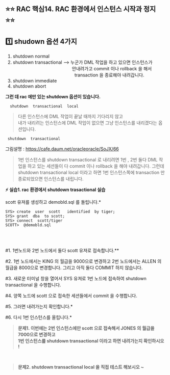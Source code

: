 
## ⭐⭐ RAC 핵심14. RAC 환경에서 인스턴스 시작과 정지  ⭐⭐

## **1️⃣ shudown 옵션 4가지**

  1. shutdown  normal
  2. shutdown  transactional  -->  누군가 DML 작업을 하고 있으면 인스턴스가   
                                                       &nbsp;&nbsp;&nbsp;&nbsp;&nbsp;&nbsp;&nbsp;&nbsp;&nbsp;&nbsp;&nbsp;&nbsp;&nbsp;&nbsp;&nbsp;&nbsp;&nbsp;&nbsp;&nbsp;&nbsp;&nbsp;&nbsp;&nbsp;&nbsp;&nbsp;&nbsp;&nbsp;&nbsp;&nbsp;&nbsp;&nbsp;&nbsp;&nbsp;&nbsp;&nbsp;&nbsp;&nbsp;&nbsp;&nbsp;&nbsp;&nbsp;&nbsp;&nbsp;&nbsp;&nbsp;&nbsp;   안내려가고 commit 이나 rollback 을 해서  
                                                        &nbsp;&nbsp;&nbsp;&nbsp;&nbsp;&nbsp;&nbsp;&nbsp;&nbsp;&nbsp;&nbsp;&nbsp;&nbsp;&nbsp;&nbsp;&nbsp;&nbsp;&nbsp;&nbsp;&nbsp;&nbsp;&nbsp;&nbsp;&nbsp;&nbsp;&nbsp;&nbsp;&nbsp;&nbsp;&nbsp;&nbsp;&nbsp;&nbsp;&nbsp;&nbsp;&nbsp;&nbsp;&nbsp;&nbsp;&nbsp;&nbsp;&nbsp;&nbsp;&nbsp;&nbsp;&nbsp;&nbsp;&nbsp; transaction 을 종료해야 내려갑니다.   
  3. shutdown  immediate
  4. shutdown  abort

 **그런 데  rac 에만 있는 shutdown 옵션이 있습니다.**

      shutdown  transactional  local 

> 다른 인스턴스에 DML 작업이 끝날 때까지 기다리지 않고   
> 내가 내리려는 인스턴스에 DML 작업이 없으면 그냥
> 인스턴스를 내리겠다는 옵션입니다.

     shutdown  transactional    

 그림설명 : https://cafe.daum.net/oracleoracle/SoJX/66

  
> 1번 인스턴스를 shutdown transactional 로 내리려면 1번 , 2번 둘다    DML 작업을
> 하고 있는 세션들이 다 commit 이나 rollback 을 해야   내려갑니다.  그런데 shutdown
> transactional local 이라고 하면   1번 인스턴스쪽에 transaction 만 종료되었으면 인스턴스를
> 내립니다.

  
  **⚡ 실습1. rac 환경에서 shutdown trasactional 실습** 

scott 유져를 생성하고 demobld.sql 를 돌립니다.*

    SYS> create  user  scott   identified  by tiger;
    SYS> grant  dba  to scott;
    SYS> connect  scott/tiger
    SCOTT>  @demobld.sql

  &nbsp;  
  &nbsp;  
  
#1. 1번노드와 2번 노드에서 둘다 scott 유져로 접속합니다.**

#2. 1번 노드에서는 KING 의 월급을 9000으로 변경하고  2번 노드에서는 ALLEN 의 월급을 8000으로 변경합니다. 그리고 아직 둘다 COMMIT 하지 않습니다.

#3. 새로운 터미널 창을 열어서 SYS 유져로 1번 노드에 접속하여 shutdown  transactional 을 수행합니다.

#4. 양쪽 노드에 scott 으로 접속한 세션들에서 commit 을 수행합니다.

#5. 그러면 내려가는지 확인합니다.*

#6. 다시 1번 인스턴스를 올립니다.*
  &nbsp;
    &nbsp;
      &nbsp;
        &nbsp;

> **문제1.  이번에는 2번 인스턴스에만 scott 으로 접속해서 JONES 의 월급을 7000으로 변경하고  
> 1번 인스턴스를 shutdown transactional 이라고 하면 내려가는지
> 확인하시오 !** 


  &nbsp;
  &nbsp;


> **문제2.  shutdown  transactional local 을 직접 테스트 해보시오 ~**
